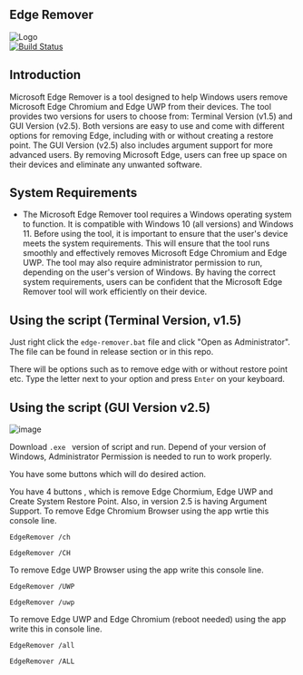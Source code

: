 ## Edge Remover
![Logo](https://i.imgur.com/SRMpQhj.png)  
[![Build Status](https://travis-ci.org/joemccann/dillinger.svg?branch=master)](https://travis-ci.org/joemccann/dillinger)

## Introduction
Microsoft Edge Remover is a tool designed to help Windows users remove Microsoft Edge Chromium and Edge UWP from their devices. The tool provides two versions for users to choose from: Terminal Version (v1.5) and GUI Version (v2.5). Both versions are easy to use and come with different options for removing Edge, including with or without creating a restore point. The GUI Version (v2.5) also includes argument support for more advanced users. By removing Microsoft Edge, users can free up space on their devices and eliminate any unwanted software.

## System Requirements

 - The Microsoft Edge Remover tool requires a Windows operating system to function. It is compatible with Windows 10 (all versions) and Windows 11. Before using the tool, it is important to ensure that the user's device meets the system requirements. This will ensure that the tool runs smoothly and effectively removes Microsoft Edge Chromium and Edge UWP. The tool may also require administrator permission to run, depending on the user's version of Windows. By having the correct system requirements, users can be confident that the Microsoft Edge Remover tool will work efficiently on their device.

## Using the script (Terminal Version, v1.5)

Just right click the `edge-remover.bat` file and click "Open as Administrator". The file can be found in release section or in this repo.

There will be options such as to remove edge with or without restore point etc. Type the letter next to your option and press `Enter` on your keyboard. 


## Using the script (GUI Version v2.5)
![image](https://user-images.githubusercontent.com/76656855/216146766-f081bb17-b73f-41f2-9b17-4d3a47e75181.png)

Download `` .exe  `` version of script and run. Depend of your version of Windows, Administrator Permission is needed to run to work properly.

You have some buttons which will do desired action.

You have 4 buttons , which is remove Edge Chormium, Edge UWP and Create System Restore Point.
Also, in version 2.5 is having Argument Support.
To remove Edge Chromium Browser using the app wrtie this console line.
```
EdgeRemover /ch
```

```
EdgeRemover /CH
```

To remove Edge UWP Browser using the app write this console line.
```
EdgeRemover /UWP
```

```
EdgeRemover /uwp
```

To remove Edge UWP and Edge Chromium (reboot needed) using the app write this in console line.

```
EdgeRemover /all
```

```
EdgeRemover /ALL
```


